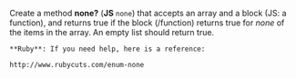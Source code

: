 Create a method **none?** (**JS** `none`) that accepts an array and a block (JS: a function), and returns true if the block (/function) returns true for *none* of the items in the array. An empty list should return true.

```if:ruby
**Ruby**: If you need help, here is a reference:

http://www.rubycuts.com/enum-none
```